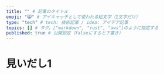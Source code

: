 ```yaml
---
title: "" # 記事のタイトル
emoji: "😸" # アイキャッチとして使われる絵文字（1文字だけ）
type: "tech" # tech: 技術記事 / idea: アイデア記事
topics: [] # タグ。["markdown", "rust", "aws"]のように指定する
published: true # 公開設定（falseにすると下書き）
---
```

# 見いだし1
